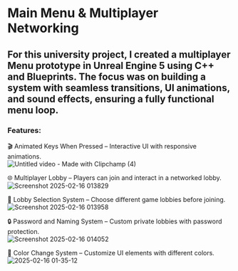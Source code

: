 # Main Menu & Multiplayer Networking

## For this university project, I created a multiplayer Menu prototype in Unreal Engine 5 using C++ and Blueprints. The focus was on building a system with seamless transitions, UI animations, and sound effects, ensuring a fully functional menu loop.

### Features:

🎬 Animated Keys When Pressed – Interactive UI with responsive animations.<br/>
![Untitled video - Made with Clipchamp (4)](https://github.com/user-attachments/assets/a2b8d4f5-ed19-410c-96cd-e6fb1d2bca7b)<br/>

🌐 Multiplayer Lobby – Players can join and interact in a networked lobby.<br/>
![Screenshot 2025-02-16 013829](https://github.com/user-attachments/assets/22d6ca33-612b-4e0b-b14e-5f30135fd1d0)<br/>

🔀 Lobby Selection System – Choose different game lobbies before joining.<br/>
![Screenshot 2025-02-16 013958](https://github.com/user-attachments/assets/851c3ca6-2168-4fa5-93e5-13bbc61682f6)

🔒 Password and Naming System – Custom private lobbies with password protection.<br/>
![Screenshot 2025-02-16 014052](https://github.com/user-attachments/assets/9e2b02c6-c249-4f99-9064-3c7395304de0)

🎨 Color Change System – Customize UI elements with different colors.
![2025-02-16 01-35-12](https://github.com/user-attachments/assets/ac968b96-6f55-4f00-b746-19d0e39ca589)

